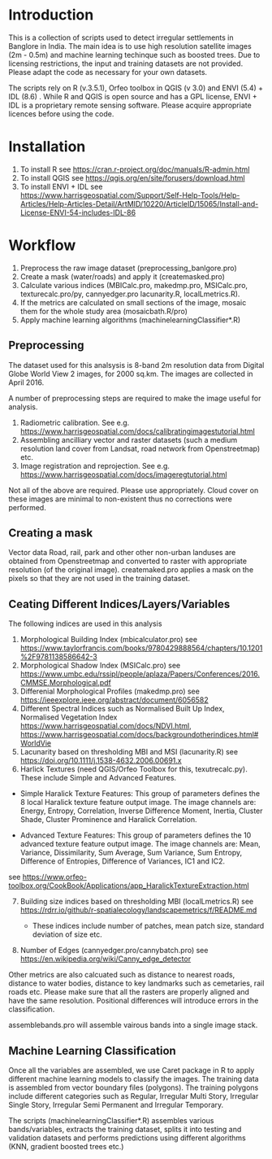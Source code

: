 
# Introduction

This is a collection of scripts used to detect irregular settlements in Banglore in India. The main idea is to use high resolution satellite images (2m - 0.5m) and machine learning techinque such as boosted trees. Due to licensing restrictions, the input and training datasets are not provided. Please adapt the code as necessary for your own datasets.

The scripts rely on R (v.3.5.1), Orfeo toolbox in QGIS (v 3.0) and ENVI (5.4) + IDL (8.6)  . While R and QGIS is open source and has a GPL license, ENVI + IDL is a proprietary remote sensing software. Please acquire appropriate licences before using the code.


# Installation

1. To install R see https://cran.r-project.org/doc/manuals/R-admin.html
2. To install QGIS see https://qgis.org/en/site/forusers/download.html
3. To install  ENVI + IDL see https://www.harrisgeospatial.com/Support/Self-Help-Tools/Help-Articles/Help-Articles-Detail/ArtMID/10220/ArticleID/15065/Install-and-License-ENVI-54-includes-IDL-86


# Workflow

1. Preprocess the raw image dataset (preprocessing_banlgore.pro)
2. Create a mask (water/roads) and apply it (createmasked.pro) 
3. Calculate various indices  (MBICalc.pro, makedmp.pro, MSICalc.pro, texturecalc.pro/py, cannyedger.pro lacunarity.R, localLmetrics.R).
4. If the metrics are calculated on small sections of the image, mosaic them for the whole study area (mosaicbath.R/pro)
5. Apply machine learning algorithms (machinelearningClassifier\*.R)


## Preprocessing 

The dataset used for this analsysis is 8-band 2m resolution data from Digital Globe World View 2 images, for 2000 sq.km. The images are collected in April 2016. 

A number of preprocessing steps are required to make the image useful for analysis. 

1. Radiometric calibration. See e.g. https://www.harrisgeospatial.com/docs/calibratingimagestutorial.html
2. Assembling ancilliary vector and raster datasets (such a medium resolution land cover from Landsat, road network from Openstreetmap) etc.
3. Image registration and reprojection. See e.g. https://www.harrisgeospatial.com/docs/imageregtutorial.html

Not all of the above are required. Please use appropriately. Cloud cover on these images are minimal to non-existent thus no corrections were performed.

## Creating a mask

Vector data Road, rail, park and other other non-urban landuses are obtained from Openstreetmap and converted to raster with appropriate resolution (of the original image). createmaked.pro applies a mask on the pixels so that they are not used in the training dataset.


## Ceating Different Indices/Layers/Variables

The following indices are used in this analysis

1. Morphological Building Index (mbicalculator.pro) see https://www.taylorfrancis.com/books/9780429888564/chapters/10.1201%2F9781138586642-3
2. Morphological Shadow Index (MSICalc.pro) see https://www.umbc.edu/rssipl/people/aplaza/Papers/Conferences/2016.CMMSE.Morphological.pdf
3. Differenial Morphological Profiles (makedmp.pro) see https://ieeexplore.ieee.org/abstract/document/6056582
4. Different Spectral Indices such as Normalised  Built Up Index,  Normalised Vegetation Index https://www.harrisgeospatial.com/docs/NDVI.html, https://www.harrisgeospatial.com/docs/backgroundotherindices.html#WorldVie
5. Lacunarity based on thresholding MBI and MSI (lacunarity.R) see https://doi.org/10.1111/j.1538-4632.2006.00691.x
6. Harlick Textures (need QGIS/Orfeo Toolbox for this, texutrecalc.py). These include Simple and Advanced Features.

  * Simple Haralick Texture Features: This group of parameters defines the 8 local Haralick texture feature output image. The image channels are: Energy, Entropy, Correlation, Inverse Difference Moment, Inertia, Cluster Shade, Cluster Prominence and Haralick Correlation.

  * Advanced Texture Features: This group of parameters defines the 10 advanced texture feature output image. The image channels are: Mean, Variance, Dissimilarity, Sum Average, Sum Variance, Sum Entropy, Difference of Entropies, Difference of Variances, IC1 and IC2.

   see https://www.orfeo-toolbox.org/CookBook/Applications/app_HaralickTextureExtraction.html

7. Building size indices based on thresholding MBI (localLmetrics.R) see https://rdrr.io/github/r-spatialecology/landscapemetrics/f/README.md
   * These indices include number of patches, mean patch size, standard deviation of size etc.

8. Number of Edges (cannyedger.pro/cannybatch.pro) see https://en.wikipedia.org/wiki/Canny_edge_detector

Other metrics are also calcuated such as distance to nearest roads, distance to water bodies, distance to key landmarks such as cemetaries, rail roads etc.  Please make sure that all the rasters are properly aligned and have the same resolution. Positional differences will introduce errors in the classification.

assemblebands.pro will assemble vairous bands into a single image stack.


## Machine Learning Classification

Once all the variables are assembled, we use Caret package in R to apply different machine learning models to classify the images. The training data is assembled from vector boundary files (polygons). The training polygons include different categories such as Regular, Irregular Multi Story, Irregular Single Story, Irregular Semi Permanent and Irregular Temporary.

The scripts (machinelearningClassifier\*.R) assembles various bands/variables, extracts the training dataset, splits it into testing and validation datasets and performs predictions using different algorithms (KNN, gradient boosted trees etc.)













